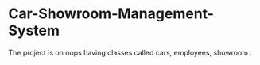 # Car-Showroom-Management-System
The project is on oops having classes called cars, employees, showroom .
